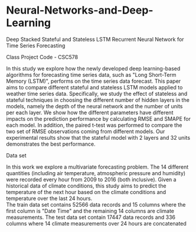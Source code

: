 # Neural-Networks-and-Deep-Learning

Deep Stacked Stateful and Stateless LSTM Recurrent Neural Network for Time Series Forecasting 

Class Project Code - CSC578

In this study we explore how the newly developed deep learning-based algorithms for forecasting time series data, such as "Long Short-Term Memory (LSTM)", performs on the time series data forecast.
This paper aims to compare different stateful and stateless LSTM models applied to weather time series data. Specifically, we study the effect of stateless and stateful techniques in choosing the different number of hidden layers in the models, namely the depth of the neural network and the number of units per each layer. We show how the different parameters have different impacts on the prediction performance by calculating RMSE and SMAPE for each model. In addition, the paired t-test was performed to compare the two set of RMSE observations coming from different models. Our experimental results show that the stateful model with 2 layers and 32 units demonstrates the best performance. 

Data set

In this work we explore a multivariate forecasting problem. The 14 different quantities (including air temperature, atmospheric pressure and humidity) were recorded every hour from 2009 to 2016 (both inclusive). Given a historical data of climate conditions, this study aims to predict the temperature of the next hour based on the climate conditions and temperature over the last 24 hours.  
The train data set contains 52566 data records and 15 columns where the first column is "Date Time" and the remaining 14 columns are climate measurements.
The test data set contain 17447 data records and 336 columns where 14 climate measurements over 24 hours are concatenated

